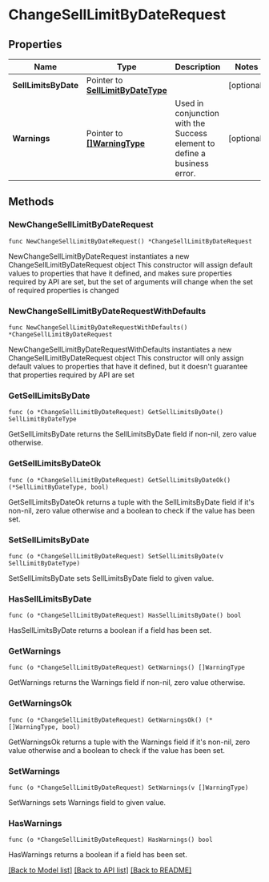 # ChangeSellLimitByDateRequest

## Properties

Name | Type | Description | Notes
------------ | ------------- | ------------- | -------------
**SellLimitsByDate** | Pointer to [**SellLimitByDateType**](SellLimitByDateType.md) |  | [optional] 
**Warnings** | Pointer to [**[]WarningType**](WarningType.md) | Used in conjunction with the Success element to define a business error. | [optional] 

## Methods

### NewChangeSellLimitByDateRequest

`func NewChangeSellLimitByDateRequest() *ChangeSellLimitByDateRequest`

NewChangeSellLimitByDateRequest instantiates a new ChangeSellLimitByDateRequest object
This constructor will assign default values to properties that have it defined,
and makes sure properties required by API are set, but the set of arguments
will change when the set of required properties is changed

### NewChangeSellLimitByDateRequestWithDefaults

`func NewChangeSellLimitByDateRequestWithDefaults() *ChangeSellLimitByDateRequest`

NewChangeSellLimitByDateRequestWithDefaults instantiates a new ChangeSellLimitByDateRequest object
This constructor will only assign default values to properties that have it defined,
but it doesn't guarantee that properties required by API are set

### GetSellLimitsByDate

`func (o *ChangeSellLimitByDateRequest) GetSellLimitsByDate() SellLimitByDateType`

GetSellLimitsByDate returns the SellLimitsByDate field if non-nil, zero value otherwise.

### GetSellLimitsByDateOk

`func (o *ChangeSellLimitByDateRequest) GetSellLimitsByDateOk() (*SellLimitByDateType, bool)`

GetSellLimitsByDateOk returns a tuple with the SellLimitsByDate field if it's non-nil, zero value otherwise
and a boolean to check if the value has been set.

### SetSellLimitsByDate

`func (o *ChangeSellLimitByDateRequest) SetSellLimitsByDate(v SellLimitByDateType)`

SetSellLimitsByDate sets SellLimitsByDate field to given value.

### HasSellLimitsByDate

`func (o *ChangeSellLimitByDateRequest) HasSellLimitsByDate() bool`

HasSellLimitsByDate returns a boolean if a field has been set.

### GetWarnings

`func (o *ChangeSellLimitByDateRequest) GetWarnings() []WarningType`

GetWarnings returns the Warnings field if non-nil, zero value otherwise.

### GetWarningsOk

`func (o *ChangeSellLimitByDateRequest) GetWarningsOk() (*[]WarningType, bool)`

GetWarningsOk returns a tuple with the Warnings field if it's non-nil, zero value otherwise
and a boolean to check if the value has been set.

### SetWarnings

`func (o *ChangeSellLimitByDateRequest) SetWarnings(v []WarningType)`

SetWarnings sets Warnings field to given value.

### HasWarnings

`func (o *ChangeSellLimitByDateRequest) HasWarnings() bool`

HasWarnings returns a boolean if a field has been set.


[[Back to Model list]](../README.md#documentation-for-models) [[Back to API list]](../README.md#documentation-for-api-endpoints) [[Back to README]](../README.md)


